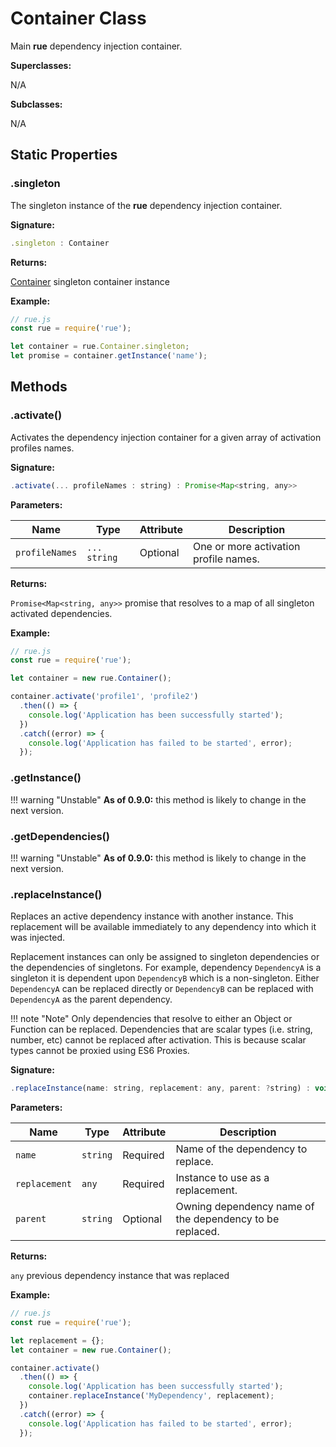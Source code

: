 # Container Class

Main **rue** dependency injection container.

**Superclasses:**

N/A

**Subclasses:**

N/A

## Static Properties

### .singleton
The singleton instance of the **rue** dependency injection container.

**Signature:**

```javascript
.singleton : Container
```

**Returns:**

[Container](./class-container.md) singleton container instance

**Example:**

```javascript hl_lines="4"
// rue.js
const rue = require('rue');

let container = rue.Container.singleton;
let promise = container.getInstance('name');
```
## Methods

### .activate()
Activates the dependency injection container for a given array of activation
profiles names.

**Signature:**

```javascript
.activate(... profileNames : string) : Promise<Map<string, any>>
```

**Parameters:**

| Name | Type | Attribute | Description |
| ---- | ---- | --------- | ----------- |
| `profileNames` | `... string` | Optional | One or more activation profile names. |

**Returns:**

`Promise<Map<string, any>>` promise that resolves to a map of all singleton
activated dependencies.

**Example:**

```javascript hl_lines="6"
// rue.js
const rue = require('rue');

let container = new rue.Container();

container.activate('profile1', 'profile2')
  .then(() => {
    console.log('Application has been successfully started');
  })
  .catch((error) => {
    console.log('Application has failed to be started', error);    
  });
```

### .getInstance()

!!! warning "Unstable"
    **As of 0.9.0:** this method is likely to change in the next version.

### .getDependencies()

!!! warning "Unstable"
    **As of 0.9.0:** this method is likely to change in the next version.

### .replaceInstance()
Replaces an active dependency instance with another instance. This replacement
will be available immediately to any dependency into which it was injected.

Replacement instances can only be assigned to singleton dependencies or the
dependencies of singletons. For example, dependency `DependencyA` is a singleton
it is dependent upon `DependencyB` which is a non-singleton. Either
`DependencyA` can be replaced directly or `DependencyB` can be replaced with
`DependencyA` as the parent dependency.

!!! note "Note"
    Only dependencies that resolve to either an Object or Function can be
    replaced. Dependencies that are scalar types (i.e. string, number, etc)
    cannot be replaced after activation. This is because scalar types cannot
    be proxied using ES6 Proxies.

**Signature:**

```javascript
.replaceInstance(name: string, replacement: any, parent: ?string) : void
```

**Parameters:**

| Name | Type | Attribute | Description |
| ---- | ---- | --------- | ----------- |
| `name` | `string` | Required | Name of the dependency to replace. |
| `replacement` | `any` | Required | Instance to use as a replacement. |
| `parent` | `string` | Optional | Owning dependency name of the dependency to be replaced. |

**Returns:**

`any` previous dependency instance that was replaced

**Example:**

```javascript hl_lines="10"
// rue.js
const rue = require('rue');

let replacement = {};
let container = new rue.Container();

container.activate()
  .then(() => {
    console.log('Application has been successfully started');
    container.replaceInstance('MyDependency', replacement);
  })
  .catch((error) => {
    console.log('Application has failed to be started', error);    
  });
```

